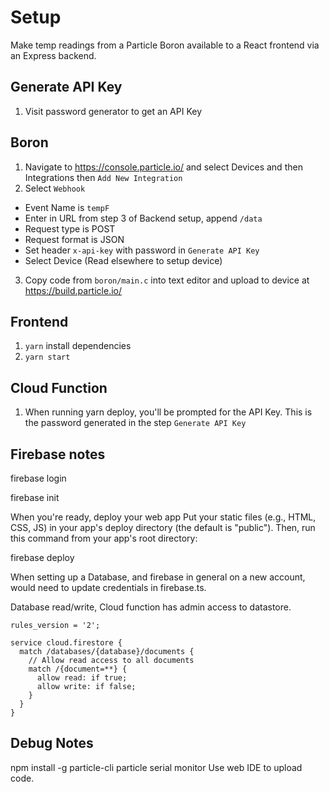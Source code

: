 # Setup

Make temp readings from a Particle Boron available to a React frontend via an Express backend.

## Generate API Key

1. Visit password generator to get an API Key


## Boron

1. Navigate to https://console.particle.io/ and select Devices and then Integrations then `Add New Integration`
2. Select `Webhook`
 - Event Name is `tempF`
 - Enter in URL from step 3 of Backend setup, append `/data`
 - Request type is POST
 - Request format is JSON
 - Set header `x-api-key` with password in `Generate API Key`
 - Select Device (Read elsewhere to setup device)
3. Copy code from `boron/main.c` into text editor and upload to device at https://build.particle.io/

## Frontend

1. `yarn` install dependencies
2. `yarn start`

## Cloud Function

1. When running yarn deploy, you'll be prompted for the API Key. This is the password generated in the step `Generate API Key`

## Firebase notes

firebase login

firebase init

When you're ready, deploy your web app
Put your static files (e.g., HTML, CSS, JS) in your app's deploy directory (the default is "public"). Then, run this command from your app's root directory:

firebase deploy

When setting up a Database, and firebase in general on a new account, would need to update credentials in firebase.ts.

Database read/write, Cloud function has admin access to datastore.
```
rules_version = '2';

service cloud.firestore {
  match /databases/{database}/documents {
    // Allow read access to all documents
    match /{document=**} {
      allow read: if true;
      allow write: if false;
    }
  }
}
```

## Debug Notes

npm install -g particle-cli
particle serial monitor
Use web IDE to upload code. 